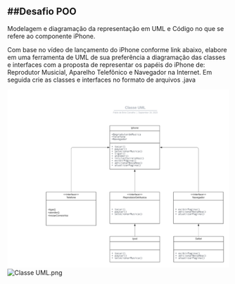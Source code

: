 ##Desafio POO
---

Modelagem e diagramação da representação em UML e Código no que se refere ao componente iPhone.

Com base no vídeo de lançamento do iPhone conforme link abaixo, elabore em uma ferramenta de UML de sua preferência a diagramação das classes e interfaces com a proposta de representar os papéis do iPhone de: Reprodutor Musicial, Aparelho Telefônico e Navegador na Internet. Em seguida crie as classes e interfaces no formato de arquivos .java

![Classe UML.png](..%2FAssests%2FClasse%20UML.png)![Classe UML.png](..%2F..%2F..%2F..%2F..%2F..%2F..%2FDownloads%2FClasse%20UML.png)

